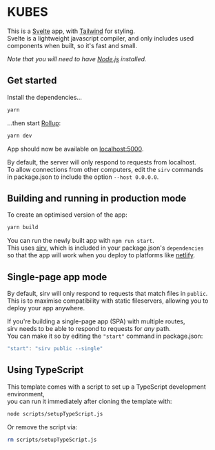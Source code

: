 # KUBES

This is a [Svelte](https://svelte.dev) app, with [Tailwind](https://tailwindcss.com/) for styling.  
Svelte is a lightweight javascript compiler, and only includes used components when built, so it's fast and small.

_Note that you will need to have [Node.js](https://nodejs.org) installed._

## Get started

Install the dependencies...

```bash
yarn
```

...then start [Rollup](https://rollupjs.org):

```bash
yarn dev
```

App should now be available on [localhost:5000](http://localhost:5000).

By default, the server will only respond to requests from localhost.  
To allow connections from other computers, edit the `sirv` commands  
in package.json to include the option `--host 0.0.0.0`.

## Building and running in production mode

To create an optimised version of the app:

```bash
yarn build
```

You can run the newly built app with `npm run start`.  
This uses [sirv](https://github.com/lukeed/sirv), which is included in your package.json's `dependencies`  
so that the app will work when you deploy to platforms like [netlify](https://netlify.com).

## Single-page app mode

By default, sirv will only respond to requests that match files in `public`.  
This is to maximise compatibility with static fileservers, allowing you to deploy your app anywhere.

If you're building a single-page app (SPA) with multiple routes,  
sirv needs to be able to respond to requests for _any_ path.  
You can make it so by editing the `"start"` command in package.json:

```js
"start": "sirv public --single"
```

## Using TypeScript

This template comes with a script to set up a TypeScript development environment,  
you can run it immediately after cloning the template with:

```bash
node scripts/setupTypeScript.js
```

Or remove the script via:

```bash
rm scripts/setupTypeScript.js
```
